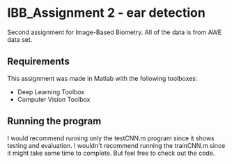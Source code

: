 # IBB_Assignment 2 - ear detection
Second assignment for Image-Based Biometry. All of the data is from AWE data set.

## Requirements

This assignment was made in Matlab with the following toolboxes:

* Deep Learning Toolbox
* Computer Vision Toolbox

## Running the program

I would recommend running only the testCNN.m program since it shows testing and evaluation. I wouldn't recommend running the trainCNN.m since it might take some time to complete. But feel free to check out the code.
